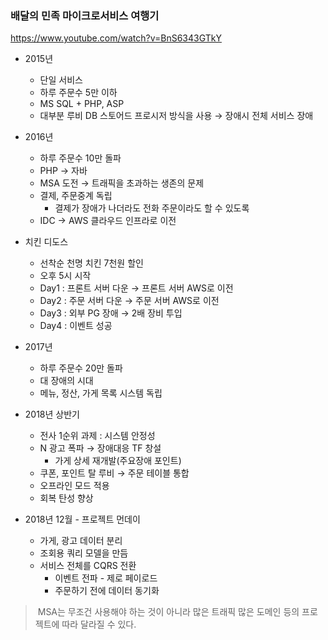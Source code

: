 ### 배달의 민족 마이크로서비스 여행기

https://www.youtube.com/watch?v=BnS6343GTkY

- 2015년
    - 단일 서비스
    - 하루 주문수 5만 이하
    - MS SQL + PHP, ASP
    - 대부분 루비 DB 스토어드 프로시저 방식을 사용 → 장애시 전체 서비스 장애

- 2016년
    - 하루 주문수 10만 돌파
    - PHP → 자바
    - MSA 도전 → 트래픽을 초과하는 생존의 문제
    - 결제, 주문중계 독립
        - 결제가 장애가 나더라도 전화 주문이라도 할 수 있도록
    - IDC → AWS 클라우드 인프라로 이전
- 치킨 디도스
    - 선착순 천명 치킨 7천원 할인
    - 오후 5시 시작
    - Day1 : 프론트 서버 다운 → 프론트 서버 AWS로 이전
    - Day2 : 주문 서버 다운 → 주문 서버 AWS로 이전
    - Day3 : 외부 PG 장애 → 2배 장비 투입
    - Day4 : 이벤트 성공
- 2017년
    - 하루 주문수 20만 돌파
    - 대 장애의 시대
    - 메뉴, 정산, 가게 목록 시스템 독립
- 2018년 상반기
    - 전사 1순위 과제 : 시스템 안정성
    - N 광고 폭파 → 장애대응 TF 창설
        - 가게 상세 재개발(주요장애 포인트)
    - 쿠폰, 포인트 탈 루비 → 주문 테이블 통합
    - 오프라인 모드 적용
    - 회복 탄성 향상

- 2018년 12월 - 프로젝트 먼데이
    - 가게, 광고 데이터 분리
    - 조회용 쿼리 모델을 만듬
    - 서비스 전체를 CQRS 전환
        - 이벤트 전파 - 제로 페이로드
        - 주문하기 전에 데이터 동기화



>  MSA는 무조건 사용해야 하는 것이 아니라 많은 트래픽 많은 도메인 등의 프로젝트에 따라 달라질 수 있다.